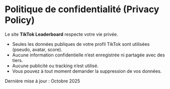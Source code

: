 # Politique de confidentialité (Privacy Policy)

Le site **TikTok Leaderboard** respecte votre vie privée.

- Seules les données publiques de votre profil TikTok sont utilisées (pseudo, avatar, score).
- Aucune information confidentielle n’est enregistrée ni partagée avec des tiers.
- Aucune publicité ou tracking n’est utilisé.
- Vous pouvez à tout moment demander la suppression de vos données.

Dernière mise à jour : Octobre 2025
